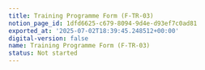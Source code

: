 ```yaml
---
title: Training Programme Form (F-TR-03)
notion_page_id: 1dfd6625-c679-8094-9d4e-d93ef7c0ad81
exported_at: '2025-07-02T18:39:45.248512+00:00'
digital-version: false
name: Training Programme Form (F-TR-03)
status: Not started
---
```


<!-- Unsupported block type: table_of_contents -->

<!-- Unsupported block type: unsupported -->

